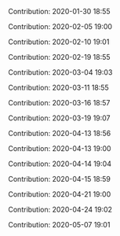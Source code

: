 Contribution: 2020-01-30 18:55

Contribution: 2020-02-05 19:00

Contribution: 2020-02-10 19:01

Contribution: 2020-02-19 18:55

Contribution: 2020-03-04 19:03

Contribution: 2020-03-11 18:55

Contribution: 2020-03-16 18:57

Contribution: 2020-03-19 19:07

Contribution: 2020-04-13 18:56

Contribution: 2020-04-13 19:00

Contribution: 2020-04-14 19:04

Contribution: 2020-04-15 18:59

Contribution: 2020-04-21 19:00

Contribution: 2020-04-24 19:02

Contribution: 2020-05-07 19:01

